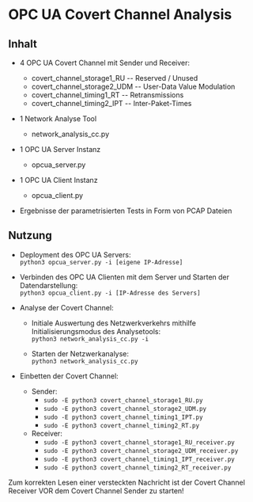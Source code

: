 # OPC UA Covert Channel Analysis

## Inhalt
- 4 OPC UA Covert Channel mit Sender und Receiver:
    - covert_channel_storage1_RU  -- Reserved / Unused       
    - covert_channel_storage2_UDM -- User-Data Value Modulation
    - covert_channel_timing1_RT -- Retransmissions       
    - covert_channel_timing2_IPT -- Inter-Paket-Times 
 
- 1 Network Analyse Tool
    - network_analysis_cc.py

- 1 OPC UA Server Instanz
    - opcua_server.py

- 1 OPC UA Client Instanz
    - opcua_client.py

- Ergebnisse der parametrisierten Tests in Form von PCAP Dateien


 

## Nutzung

- Deployment des OPC UA Servers:  
   `
   python3 opcua_server.py -i [eigene IP-Adresse]
    `
   
- Verbinden des OPC UA Clienten mit dem Server und Starten der Datendarstellung:  
    `
   python3 opcua_client.py -i [IP-Adresse des Servers]
    `

- Analyse der Covert Channel:

   - Initiale Auswertung des Netzwerkverkehrs mithilfe Initialisierungsmodus des Analysetools:  
   `python3 network_analysis_cc.py -i`

   - Starten der Netzwerkanalyse:  
   `python3 network_analysis_cc.py`

- Einbetten der Covert Channel:
    - Sender:    
        - `sudo -E python3 covert_channel_storage1_RU.py`
        - `sudo -E python3 covert_channel_storage2_UDM.py`
        - `sudo -E python3 covert_channel_timing1_IPT.py`
        - `sudo -E python3 covert_channel_timing2_RT.py`
    - Receiver:
        - `sudo -E python3 covert_channel_storage1_RU_receiver.py`
        - `sudo -E python3 covert_channel_storage2_UDM_receiver.py`
        - `sudo -E python3 covert_channel_timing1_IPT_receiver.py`
        - `sudo -E python3 covert_channel_timing2_RT_receiver.py`

Zum korrekten Lesen einer versteckten Nachricht ist der Covert Channel Receiver VOR dem Covert Channel Sender zu starten!
       
   


